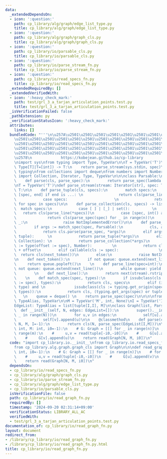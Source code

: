 ```yaml
---
data:
  _extendedDependsOn:
  - icon: ':question:'
    path: cp_library/alg/graph/edge_list_type.py
    title: cp_library/alg/graph/edge_list_type.py
  - icon: ':question:'
    path: cp_library/alg/graph/graph_cls.py
    title: cp_library/alg/graph/graph_cls.py
  - icon: ':question:'
    path: cp_library/io/parsable_cls.py
    title: cp_library/io/parsable_cls.py
  - icon: ':question:'
    path: cp_library/io/parse_stream_fn.py
    title: cp_library/io/parse_stream_fn.py
  - icon: ':question:'
    path: cp_library/io/read_specs_fn.py
    title: cp_library/io/read_specs_fn.py
  _extendedRequiredBy: []
  _extendedVerifiedWith:
  - icon: ':heavy_check_mark:'
    path: test/grl_3_a_tarjan_articulation_points.test.py
    title: test/grl_3_a_tarjan_articulation_points.test.py
  _isVerificationFailed: false
  _pathExtension: py
  _verificationStatusIcon: ':heavy_check_mark:'
  attributes:
    links: []
  bundledCode: "'''\n\u257A\u2501\u2501\u2501\u2501\u2501\u2501\u2501\u2501\u2501\u2501\
    \u2501\u2501\u2501\u2501\u2501\u2501\u2501\u2501\u2501\u2501\u2501\u2501\u2501\
    \u2501\u2501\u2501\u2501\u2501\u2501\u2501\u2501\u2501\u2501\u2501\u2501\u2501\
    \u2501\u2501\u2501\u2501\u2501\u2501\u2501\u2501\u2501\u2501\u2501\u2501\u2501\
    \u2501\u2501\u2501\u2501\u2501\u2501\u2501\u2501\u2501\u2501\u2501\u2501\u2501\
    \u2578\n             https://kobejean.github.io/cp-library               \n'''\n\
    \nimport sys\nfrom typing import Type, TypeVar\n\nT = TypeVar('T')\ndef read(spec:\
    \ Type[T]|T=[int]) -> T:\n    return parse_stream(sys.stdin, spec)\n\n\nimport\
    \ typing\nfrom collections import deque\nfrom numbers import Number\nfrom typing\
    \ import Collection, Iterator, Type, TypeVar\n\n\nclass Parsable:\n    @classmethod\n\
    \    def parse(cls, parse_spec):\n        return parse_spec(lambda s: cls(s))\n\
    \nT = TypeVar('T')\ndef parse_stream(stream: Iterator[str], spec: Type[T]|T) ->\
    \ T:\n\n    def parse_tuple(cls, specs):\n        match specs:\n            case\
    \ [spec, end] if end is ...: \n                return cls(parse_line(spec))\n\
    \            case specs:                     \n                return cls(parse_spec(spec)\
    \ for spec in specs)\n\n    def parse_collection(cls, specs) -> list:\n      \
    \  match specs:\n            case [ ] | [_] | set():          \n             \
    \   return cls(parse_line(*specs))\n            case [spec, int() as n]: \n  \
    \              return cls(parse_spec(spec) for _ in range(n))\n            case\
    \ _:\n                raise NotImplementedError()\n\n    def parse_spec(spec):\n\
    \        if args := match_spec(spec, Parsable):\n            cls, args = args\n\
    \            return cls.parse(parse_spec, *args)\n        elif args := match_spec(spec,\
    \ tuple):      \n            return parse_tuple(*args)\n        elif args := match_spec(spec,\
    \ Collection): \n            return parse_collection(*args)\n        elif issubclass(cls\
    \ := type(offset := spec), Number):         \n            return cls(next_token())\
    \ + offset\n        elif callable(cls := spec):                  \n          \
    \  return cls(next_token())\n        else:\n            raise NotImplementedError()\n\
    \n    def next_token():\n        if not queue: queue.extend(next_line())\n   \
    \     return queue.popleft()\n    \n    def parse_line(spec=int):\n        if\
    \ not queue: queue.extend(next_line())\n        while queue: yield parse_spec(spec)\n\
    \        \n    def next_line():\n        return next(stream).rstrip().split()\n\
    \    \n    def match_spec(spec, types):\n        if issubclass(cls := type(specs\
    \ := spec), types):\n            return cls, specs\n        elif (isinstance(spec,\
    \ type) and \n             issubclass(cls := typing.get_origin(spec) or spec,\
    \ types)):\n            return cls, (typing.get_args(spec) or tuple())\n     \
    \   \n    queue = deque() \n    return parse_spec(spec)\n\n\n\nfrom typing import\
    \ TypeAlias, TypeVar\n\nM = TypeVar('M', int, None)\nI = TypeVar('I', int, None)\n\
    EdgeList: TypeAlias = list[tuple[I,I], M]\n\nclass Graph(list, Parsable):\n  \
    \  def __init__(self, N, edges: EdgeList=[]):\n        super().__init__(([] for\
    \ _ in range(N)))\n        for u,v in edges:\n            self[u].append(v)\n\
    \            self[v].append(u)\n\n    @classmethod\n    def parse(cls, parse_spec,\
    \ N, M, I=-1):\n        return cls(N, parse_spec(EdgeList[I,M]))\n\n\ndef read_graph(N:\
    \ int, M: int, i0=-1):\n    # G: Graph = [[] for _ in range(n)]\n    # for _ in\
    \ range(m):\n    #     u,v = read(tuple[-i0,-i0])\n    #     G[u].append(v)\n\
    \    #     G[v].append(u)\n    return read(Graph[N, M, i0])\n"
  code: "import cp_library.io.__init__\nfrom cp_library.io.read_specs_fn import read\n\
    from cp_library.alg.graph.graph_cls import Graph\n\n\ndef read_graph(N: int, M:\
    \ int, i0=-1):\n    # G: Graph = [[] for _ in range(n)]\n    # for _ in range(m):\n\
    \    #     u,v = read(tuple[-i0,-i0])\n    #     G[u].append(v)\n    #     G[v].append(u)\n\
    \    return read(Graph[N, M, i0])\n"
  dependsOn:
  - cp_library/io/read_specs_fn.py
  - cp_library/alg/graph/graph_cls.py
  - cp_library/io/parse_stream_fn.py
  - cp_library/alg/graph/edge_list_type.py
  - cp_library/io/parsable_cls.py
  isVerificationFile: false
  path: cp_library/io/read_graph_fn.py
  requiredBy: []
  timestamp: '2024-09-20 02:31:14+09:00'
  verificationStatus: LIBRARY_ALL_AC
  verifiedWith:
  - test/grl_3_a_tarjan_articulation_points.test.py
documentation_of: cp_library/io/read_graph_fn.py
layout: document
redirect_from:
- /library/cp_library/io/read_graph_fn.py
- /library/cp_library/io/read_graph_fn.py.html
title: cp_library/io/read_graph_fn.py
---
```

